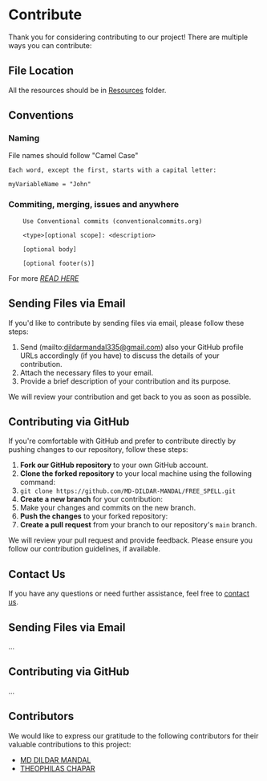 # Contribute

Thank you for considering contributing to our project! There are multiple ways you can contribute:

## File Location
All the resources should be in [Resources](https://github.com/MD-DILDAR-MANDAL/FREE_SPELL/tree/main/Resources) folder.

## Conventions

### Naming

File names should follow "Camel Case"
 ```
Each word, except the first, starts with a capital letter:

myVariableName = "John"
 ``` 
### Commiting, merging, issues and anywhere

```
    Use Conventional commits (conventionalcommits.org)
    
    <type>[optional scope]: <description>

    [optional body]

    [optional footer(s)] 

```
For more [*READ HERE*](https://www.conventionalcommits.org/en/v1.0.0/)

## Sending Files via Email

If you'd like to contribute by sending files via email, please follow these steps:

1. Send (mailto:dildarmandal335@gmail.com) also your GitHub profile URLs accordingly (if you have) to discuss the details of your contribution.
2. Attach the necessary files to your email.
3. Provide a brief description of your contribution and its purpose.

We will review your contribution and get back to you as soon as possible.

## Contributing via GitHub

If you're comfortable with GitHub and prefer to contribute directly by pushing changes to our repository, follow these steps:

1. **Fork our GitHub repository** to your own GitHub account.
2. **Clone the forked repository** to your local machine using the following command:
3. `git clone https://github.com/MD-DILDAR-MANDAL/FREE_SPELL.git`
4. **Create a new branch** for your contribution: 
5. Make your changes and commits on the new branch.
5. **Push the changes** to your forked repository:
6. **Create a pull request** from your branch to our repository's `main` branch.

We will review your pull request and provide feedback. Please ensure you follow our contribution guidelines, if available.

## Contact Us

If you have any questions or need further assistance, feel free to [contact us](mailto:dildarmandal335@gmail.com).


## Sending Files via Email
...

## Contributing via GitHub
...

## Contributors

We would like to express our gratitude to the following contributors for their valuable contributions to this project:

- [MD DILDAR MANDAL](https://github.com/MD-DILDAR-MANDAL)
- [THEOPHILAS CHAPAR](https://github.com/Tchap123)
